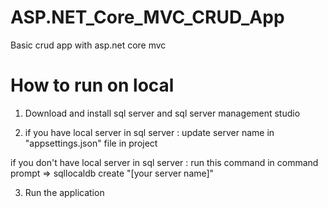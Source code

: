 # ASP.NET_Core_MVC_CRUD_App
Basic crud app with asp.net core mvc 

# How to run on local
1) Download and install sql server and sql server management studio

2) if you have local server in sql server   :   update server name in "appsettings.json" file in project

if you don't have local server in sql server  : run this command in command prompt  => sqllocaldb create "[your server name]"

3) Run the application